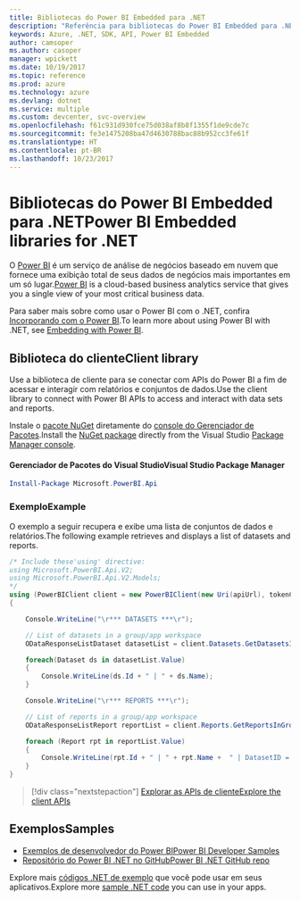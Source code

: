 ```yaml
---
title: Bibliotecas do Power BI Embedded para .NET
description: "Referência para bibliotecas do Power BI Embedded para .NET"
keywords: Azure, .NET, SDK, API, Power BI Embedded
author: camsoper
ms.author: casoper
manager: wpickett
ms.date: 10/19/2017
ms.topic: reference
ms.prod: azure
ms.technology: azure
ms.devlang: dotnet
ms.service: multiple
ms.custom: devcenter, svc-overview
ms.openlocfilehash: f61c931d930fce75d038af8b8f1355f1de9cde7c
ms.sourcegitcommit: fe3e1475208ba47d4630788bac88b952cc3fe61f
ms.translationtype: HT
ms.contentlocale: pt-BR
ms.lasthandoff: 10/23/2017
---
```

# <a name="power-bi-embedded-libraries-for-net"></a><span data-ttu-id="38839-104">Bibliotecas do Power BI Embedded para .NET</span><span class="sxs-lookup"><span data-stu-id="38839-104">Power BI Embedded libraries for .NET</span></span>

<span data-ttu-id="38839-105">O [Power BI](https://powerbi.microsoft.com/) é um serviço de análise de negócios baseado em nuvem que fornece uma exibição total de seus dados de negócios mais importantes em um só lugar.</span><span class="sxs-lookup"><span data-stu-id="38839-105">[Power BI](https://powerbi.microsoft.com/) is a cloud-based business analytics service that gives you a single view of your most critical business data.</span></span>

<span data-ttu-id="38839-106">Para saber mais sobre como usar o Power BI com o .NET, confira [Incorporando com o Power BI](https://powerbi.microsoft.com/en-us/documentation/powerbi-developer-embedding/).</span><span class="sxs-lookup"><span data-stu-id="38839-106">To learn more about using Power BI with .NET, see [Embedding with Power BI](https://powerbi.microsoft.com/en-us/documentation/powerbi-developer-embedding/).</span></span>

## <a name="client-library"></a><span data-ttu-id="38839-107">Biblioteca do cliente</span><span class="sxs-lookup"><span data-stu-id="38839-107">Client library</span></span>

<span data-ttu-id="38839-108">Use a biblioteca de cliente para se conectar com APIs do Power BI a fim de acessar e interagir com relatórios e conjuntos de dados.</span><span class="sxs-lookup"><span data-stu-id="38839-108">Use the client library to connect with Power BI APIs to access and interact with data sets and reports.</span></span>

<span data-ttu-id="38839-109">Instale o [pacote NuGet](https://www.nuget.org/packages/Microsoft.PowerBI.Api) diretamente do [console do Gerenciador de Pacotes][PackageManager].</span><span class="sxs-lookup"><span data-stu-id="38839-109">Install the [NuGet package](https://www.nuget.org/packages/Microsoft.PowerBI.Api) directly from the Visual Studio [Package Manager console][PackageManager].</span></span>

#### <a name="visual-studio-package-manager"></a><span data-ttu-id="38839-110">Gerenciador de Pacotes do Visual Studio</span><span class="sxs-lookup"><span data-stu-id="38839-110">Visual Studio Package Manager</span></span>

```powershell
Install-Package Microsoft.PowerBI.Api
```

### <a name="example"></a><span data-ttu-id="38839-111">Exemplo</span><span class="sxs-lookup"><span data-stu-id="38839-111">Example</span></span>

<span data-ttu-id="38839-112">O exemplo a seguir recupera e exibe uma lista de conjuntos de dados e relatórios.</span><span class="sxs-lookup"><span data-stu-id="38839-112">The following example retrieves and displays a list of datasets and reports.</span></span>

```csharp
/* Include these'using' directive:
using Microsoft.PowerBI.Api.V2;
using Microsoft.PowerBI.Api.V2.Models;
*/
using (PowerBIClient client = new PowerBIClient(new Uri(apiUrl), tokenCredentials))
{

    Console.WriteLine("\r*** DATASETS ***\r");

    // List of datasets in a group/app workspace
    ODataResponseListDataset datasetList = client.Datasets.GetDatasetsInGroup(groupId);

    foreach(Dataset ds in datasetList.Value)
    {
        Console.WriteLine(ds.Id + " | " + ds.Name);
    }

    Console.WriteLine("\r*** REPORTS ***\r");

    // List of reports in a group/app workspace
    ODataResponseListReport reportList = client.Reports.GetReportsInGroup(groupId);

    foreach (Report rpt in reportList.Value)
    {
        Console.WriteLine(rpt.Id + " | " + rpt.Name +  " | DatasetID = " + rpt.DatasetId);
    }
}
```

> [!div class="nextstepaction"]
> [<span data-ttu-id="38839-113">Explorar as APIs de cliente</span><span class="sxs-lookup"><span data-stu-id="38839-113">Explore the client APIs</span></span>](https://powerbi.microsoft.com/documentation/powerbi-developer-rest-api-reference/)

## <a name="samples"></a><span data-ttu-id="38839-114">Exemplos</span><span class="sxs-lookup"><span data-stu-id="38839-114">Samples</span></span>

* [<span data-ttu-id="38839-115">Exemplos de desenvolvedor do Power BI</span><span class="sxs-lookup"><span data-stu-id="38839-115">Power BI Developer Samples</span></span>](https://github.com/Microsoft/PowerBI-Developer-Samples)
* [<span data-ttu-id="38839-116">Repositório do Power BI .NET no GitHub</span><span class="sxs-lookup"><span data-stu-id="38839-116">Power BI .NET GitHub repo</span></span>](https://github.com/Microsoft/PowerBI-CSharp)

<span data-ttu-id="38839-117">Explore mais [códigos .NET de exemplo](https://azure.microsoft.com/resources/samples/?platform=dotnet) que você pode usar em seus aplicativos.</span><span class="sxs-lookup"><span data-stu-id="38839-117">Explore more [sample .NET code](https://azure.microsoft.com/resources/samples/?platform=dotnet) you can use in your apps.</span></span>

[PackageManager]: https://docs.microsoft.com/nuget/tools/package-manager-console
